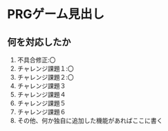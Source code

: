 # PRGゲーム見出し
## 何を対応したか

1. 不具合修正:〇
1. チャレンジ課題１:〇
1. チャレンジ課題２:〇
1. チャレンジ課題３
1. チャレンジ課題４
1. チャレンジ課題５
1. チャレンジ課題６
1. その他、何か独自に追加した機能があればここに書く
